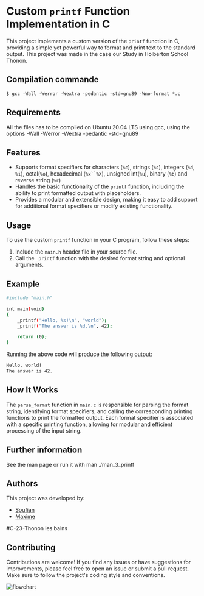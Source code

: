 # Custom `printf` Function Implementation in C

This project implements a custom version of the `printf` function in C, providing a simple yet powerful way to format and print text to the standard output. This project was made in the case our Study in Holberton School Thonon.

## Compilation commande 
```
$ gcc -Wall -Werror -Wextra -pedantic -std=gnu89 -Wno-format *.c
```

## Requirements

All the files has to be compiled on Ubuntu 20.04 LTS using gcc, using the options -Wall -Werror -Wextra -pedantic -std=gnu89

## Features

- Supports format specifiers for characters (`%c`), strings (`%s`), integers (`%d`, `%i`), octal(`%o`), hexadecimal (`%x``%X`), unsigned int(`%u`), binary (`%b`) and reverse string (`%r`)
- Handles the basic functionality of the `printf` function, including the ability to print formatted output with placeholders.
- Provides a modular and extensible design, making it easy to add support for additional format specifiers or modify existing functionality.

## Usage

To use the custom `printf` function in your C program, follow these steps:

1. Include the `main.h` header file in your source file.
2. Call the `_printf` function with the desired format string and optional arguments.

## Example
```bash
#include "main.h"

int main(void)
{
    _printf("Hello, %s!\n", "world");
    _printf("The answer is %d.\n", 42);

    return (0);
}
```

Running the above code will produce the following output:
```bash
Hello, world!
The answer is 42.
```

## How It Works

The `parse_format` function in `main.c` is responsible for parsing the format string, identifying format specifiers, and calling the corresponding printing functions to print the formatted output. Each format specifier is associated with a specific printing function, allowing for modular and efficient processing of the input string.

## Further information

See the man page or run it with man ./man_3_printf

## Authors

This project was developed by:

- [Soufian](https://github.com/Souff06)
- [Maxime](https://github.com/cosmos510)

#C-23-Thonon les bains

## Contributing

Contributions are welcome! If you find any issues or have suggestions for improvements, please feel free to open an issue or submit a pull request. Make sure to follow the project's coding style and conventions.

![flowchart](https://github.com/cosmos510/holbertonschool-printf/assets/159013965/fbeb0b67-9801-44a6-98dd-4b30932318c5)
